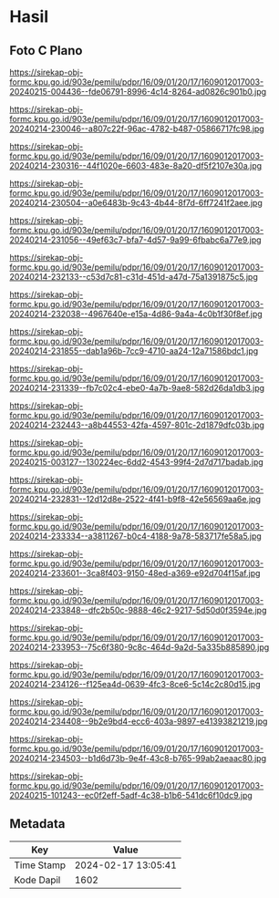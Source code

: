 # Hasil

## Foto C Plano

https://sirekap-obj-formc.kpu.go.id/903e/pemilu/pdpr/16/09/01/20/17/1609012017003-20240215-004436--fde06791-8996-4c14-8264-ad0826c901b0.jpg

https://sirekap-obj-formc.kpu.go.id/903e/pemilu/pdpr/16/09/01/20/17/1609012017003-20240214-230046--a807c22f-96ac-4782-b487-05866717fc98.jpg

https://sirekap-obj-formc.kpu.go.id/903e/pemilu/pdpr/16/09/01/20/17/1609012017003-20240214-230316--44f1020e-6603-483e-8a20-df5f2107e30a.jpg

https://sirekap-obj-formc.kpu.go.id/903e/pemilu/pdpr/16/09/01/20/17/1609012017003-20240214-230504--a0e6483b-9c43-4b44-8f7d-6ff7241f2aee.jpg

https://sirekap-obj-formc.kpu.go.id/903e/pemilu/pdpr/16/09/01/20/17/1609012017003-20240214-231056--49ef63c7-bfa7-4d57-9a99-6fbabc6a77e9.jpg

https://sirekap-obj-formc.kpu.go.id/903e/pemilu/pdpr/16/09/01/20/17/1609012017003-20240214-232133--c53d7c81-c31d-451d-a47d-75a1391875c5.jpg

https://sirekap-obj-formc.kpu.go.id/903e/pemilu/pdpr/16/09/01/20/17/1609012017003-20240214-232038--4967640e-e15a-4d86-9a4a-4c0b1f30f8ef.jpg

https://sirekap-obj-formc.kpu.go.id/903e/pemilu/pdpr/16/09/01/20/17/1609012017003-20240214-231855--dab1a96b-7cc9-4710-aa24-12a71586bdc1.jpg

https://sirekap-obj-formc.kpu.go.id/903e/pemilu/pdpr/16/09/01/20/17/1609012017003-20240214-231339--fb7c02c4-ebe0-4a7b-9ae8-582d26da1db3.jpg

https://sirekap-obj-formc.kpu.go.id/903e/pemilu/pdpr/16/09/01/20/17/1609012017003-20240214-232443--a8b44553-42fa-4597-801c-2d1879dfc03b.jpg

https://sirekap-obj-formc.kpu.go.id/903e/pemilu/pdpr/16/09/01/20/17/1609012017003-20240215-003127--130224ec-6dd2-4543-99f4-2d7d717badab.jpg

https://sirekap-obj-formc.kpu.go.id/903e/pemilu/pdpr/16/09/01/20/17/1609012017003-20240214-232831--12d12d8e-2522-4f41-b9f8-42e56569aa6e.jpg

https://sirekap-obj-formc.kpu.go.id/903e/pemilu/pdpr/16/09/01/20/17/1609012017003-20240214-233334--a3811267-b0c4-4188-9a78-583717fe58a5.jpg

https://sirekap-obj-formc.kpu.go.id/903e/pemilu/pdpr/16/09/01/20/17/1609012017003-20240214-233601--3ca8f403-9150-48ed-a369-e92d704f15af.jpg

https://sirekap-obj-formc.kpu.go.id/903e/pemilu/pdpr/16/09/01/20/17/1609012017003-20240214-233848--dfc2b50c-9888-46c2-9217-5d50d0f3594e.jpg

https://sirekap-obj-formc.kpu.go.id/903e/pemilu/pdpr/16/09/01/20/17/1609012017003-20240214-233953--75c6f380-9c8c-464d-9a2d-5a335b885890.jpg

https://sirekap-obj-formc.kpu.go.id/903e/pemilu/pdpr/16/09/01/20/17/1609012017003-20240214-234126--f125ea4d-0639-4fc3-8ce6-5c14c2c80d15.jpg

https://sirekap-obj-formc.kpu.go.id/903e/pemilu/pdpr/16/09/01/20/17/1609012017003-20240214-234408--9b2e9bd4-ecc6-403a-9897-e41393821219.jpg

https://sirekap-obj-formc.kpu.go.id/903e/pemilu/pdpr/16/09/01/20/17/1609012017003-20240214-234503--b1d6d73b-9e4f-43c8-b765-99ab2aeaac80.jpg

https://sirekap-obj-formc.kpu.go.id/903e/pemilu/pdpr/16/09/01/20/17/1609012017003-20240215-101243--ec0f2eff-5adf-4c38-b1b6-541dc6f10dc9.jpg


## Metadata

| Key        | Value               |
| ---------- | ------------------- |
| Time Stamp | 2024-02-17 13:05:41 |
| Kode Dapil | 1602                |



